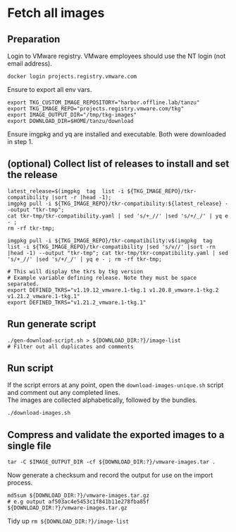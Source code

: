# Fetch all images

## Preparation
Login to VMware registry. VMware employees should use the NT login (not email address).
```
docker login projects.registry.vmware.com
```
Ensure to export all env vars.
```
export TKG_CUSTOM_IMAGE_REPOSITORY="harbor.offline.lab/tanzu"
export TKG_IMAGE_REPO="projects.registry.vmware.com/tkg"
export IMAGE_OUTPUT_DIR="/tmp/tkg-images"
export DOWNLOAD_DIR=$HOME/tanzu/download
```
Ensure imgpkg and yq are installed and executable. Both were downloaded in step 1.

## (optional) Collect list of releases to install and set the release
```
latest_release=$(imgpkg  tag  list -i ${TKG_IMAGE_REPO}/tkr-compatibility |sort -r |head -1);
imgpkg pull -i ${TKG_IMAGE_REPO}/tkr-compatibility:${latest_release} --output "tkr-tmp";
cat tkr-tmp/tkr-compatibility.yaml | sed 's/+_//' |sed 's/+/_/' | yq e - ;
rm -rf tkr-tmp;

imgpkg pull -i ${TKG_IMAGE_REPO}/tkr-compatibility:v$(imgpkg  tag  list -i ${TKG_IMAGE_REPO}/tkr-compatibility |sed 's/v//' |sort -rn |head -1) --output "tkr-tmp"; cat tkr-tmp/tkr-compatibility.yaml | sed 's/+_//' |sed 's/+/_/' | yq e - ; rm -rf tkr-tmp;

# This will display the tkrs by tkg version
# Example variable defining release. Note they must be space separated.
export DEFINED_TKRS="v1.19.12_vmware.1-tkg.1 v1.20.8_vmware.1-tkg.2 v1.21.2_vmware.1-tkg.1"
export DEFINED_TKRS="v1.21.2_vmware.1-tkg.1"
```

## Run generate script
```
./gen-download-script.sh > ${DOWNLOAD_DIR:?}/image-list
# Filter out all duplicates and comments
```
## Run script
If the script errors at any point, open the `download-images-unique.sh` script and comment out any completed lines. </br>
The images are collected alphabetically, followed by the bundles.
```
./download-images.sh
```

## Compress and validate the exported images to a single file
```
tar -C $IMAGE_OUTPUT_DIR -cf ${DOWNLOAD_DIR:?}/vmware-images.tar .
```
Now generate a checksum and record the output for use on the import process.
```
md5sum ${DOWNLOAD_DIR:?}/vmware-images.tar.gz
# e.g output af503ac4e5453c1f841b11e278fba85f  ${DOWNLOAD_DIR:?}/vmware-images.tar.gz
```
Tidy up `rm ${DOWNLOAD_DIR:?}/image-list`